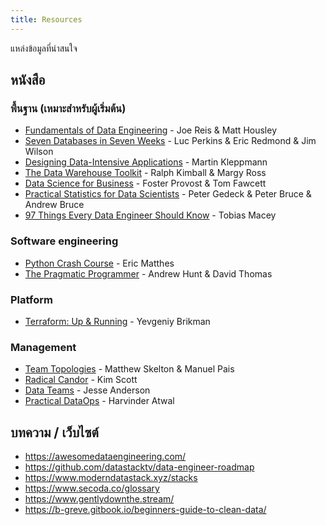 ```yaml
---
title: Resources
---
```


แหล่งข้อมูลที่น่าสนใจ

## หนังสือ

### พื้นฐาน (เหมาะสำหรับผู้เริ่มต้น)

- [Fundamentals of Data Engineering](https://www.amazon.com/Fundamentals-Data-Engineering-Robust-Systems/dp/1098108302) - Joe Reis & Matt Housley
- [Seven Databases in Seven Weeks](https://www.amazon.com/Seven-Databases-Weeks-Modern-Movement/dp/1680502530/) - Luc Perkins & Eric Redmond & Jim Wilson
- [Designing Data-Intensive Applications](https://www.amazon.com/Designing-Data-Intensive-Applications-Reliable-Maintainable/dp/1449373321/) - Martin Kleppmann
- [The Data Warehouse Toolkit](https://www.amazon.com/Data-Warehouse-Toolkit-Definitive-Dimensional/dp/1118530802/) - Ralph Kimball & Margy Ross
- [Data Science for Business](https://www.amazon.com/Data-Science-Business-Data-Analytic-Thinking-ebook/dp/B00E6EQ3X4/) - Foster Provost & Tom Fawcett
- [Practical Statistics for Data Scientists](https://www.amazon.com/Practical-Statistics-Data-Scientists-Essential/dp/149207294X/) - Peter Gedeck & Peter Bruce & Andrew Bruce
- [97 Things Every Data Engineer Should Know](https://www.amazon.com/Things-Every-Data-Engineer-Should/dp/1492062413/) - Tobias Macey

### Software engineering

- [Python Crash Course](https://www.amazon.com/Python-Crash-Course-2nd-Edition/dp/1593279280/) - Eric Matthes
- [The Pragmatic Programmer](https://www.amazon.com/Pragmatic-Programmer-Journeyman-Master/dp/020161622X/) - Andrew Hunt & David Thomas

### Platform

- [Terraform: Up & Running](https://www.amazon.com/Terraform-Running-Writing-Infrastructure-Code/dp/1098116747/) - Yevgeniy Brikman

### Management

- [Team Topologies](https://www.amazon.com/Team-Topologies-Organizing-Business-Technology/dp/1942788819/) - Matthew Skelton & Manuel Pais
- [Radical Candor](https://www.amazon.com/Radical-Candor-What-Want-Saying-ebook/dp/B01LW1LESC/) - Kim Scott
- [Data Teams](https://www.amazon.com/Data-Teams-Management-Successful-Data-Focused/dp/1484262271/) - Jesse Anderson
- [Practical DataOps](https://www.amazon.com/Practical-DataOps-Delivering-Agile-Science/dp/1484251032/) - Harvinder Atwal

## บทความ / เว็บไซต์

- <https://awesomedataengineering.com/>
- <https://github.com/datastacktv/data-engineer-roadmap>
- <https://www.moderndatastack.xyz/stacks>
- <https://www.secoda.co/glossary>
- <https://www.gentlydownthe.stream/>
- <https://b-greve.gitbook.io/beginners-guide-to-clean-data/>
